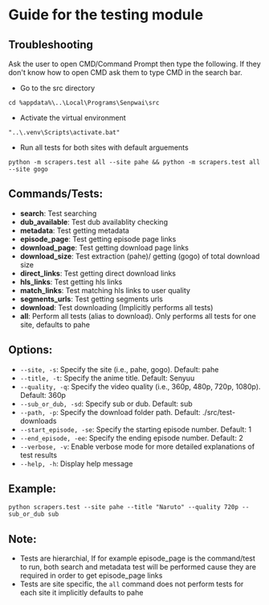# Guide for the testing module

## Troubleshooting

Ask the user to open CMD/Command Prompt then type the following. If they don't know how to open CMD ask them to type CMD in the search bar.

- Go to the src directory

```
cd %appdata%\..\Local\Programs\Senpwai\src
```

- Activate the virtual environment

```
"..\.venv\Scripts\activate.bat"
```

- Run all tests for both sites with default arguements

```
python -m scrapers.test all --site pahe && python -m scrapers.test all --site gogo
```

## Commands/Tests:

- **search**: Test searching
- **dub_available**: Test dub availablity checking
- **metadata**: Test getting metadata
- **episode_page**: Test getting episode page links
- **download_page**: Test getting download page links
- **download_size**: Test extraction (pahe)/ getting (gogo) of total download size
- **direct_links**: Test getting direct download links
- **hls_links**: Test getting hls links
- **match_links**: Test matching hls links to user quality
- **segments_urls**: Test getting segments urls
- **download**: Test downloading (Implicitly performs all tests)
- **all**: Perform all tests (alias to download). Only performs all tests for one site, defaults to pahe

## Options:

- `--site, -s`: Specify the site (i.e., pahe, gogo). Default: pahe
- `--title, -t`: Specify the anime title. Default: Senyuu
- `--quality, -q`: Specify the video quality (i.e., 360p, 480p, 720p, 1080p). Default: 360p
- `--sub_or_dub, -sd`: Specify sub or dub. Default: sub
- `--path, -p`: Specify the download folder path. Default: ./src/test-downloads
- `--start_episode, -se`: Specify the starting episode number. Default: 1
- `--end_episode, -ee`: Specify the ending episode number. Default: 2
- `--verbose, -v`: Enable verbose mode for more detailed explanations of test results
- `--help, -h`: Display help message

## Example:

```
python scrapers.test --site pahe --title "Naruto" --quality 720p --sub_or_dub sub
```

## Note:

- Tests are hierarchial, If for example episode_page is the command/test to run, both search and metadata test will be performed cause they are required in order to get episode_page links
- Tests are site specific, the `all` command does not perform tests for each site it implicitly defaults to pahe
